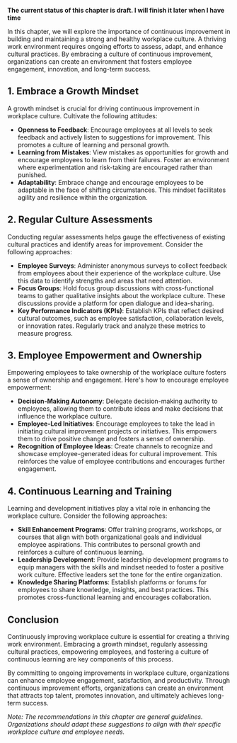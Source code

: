 **The current status of this chapter is draft. I will finish it later when I have time**

In this chapter, we will explore the importance of continuous improvement in building and maintaining a strong and healthy workplace culture. A thriving work environment requires ongoing efforts to assess, adapt, and enhance cultural practices. By embracing a culture of continuous improvement, organizations can create an environment that fosters employee engagement, innovation, and long-term success.

**1. Embrace a Growth Mindset**
-------------------------------

A growth mindset is crucial for driving continuous improvement in workplace culture. Cultivate the following attitudes:

* **Openness to Feedback**: Encourage employees at all levels to seek feedback and actively listen to suggestions for improvement. This promotes a culture of learning and personal growth.
* **Learning from Mistakes**: View mistakes as opportunities for growth and encourage employees to learn from their failures. Foster an environment where experimentation and risk-taking are encouraged rather than punished.
* **Adaptability**: Embrace change and encourage employees to be adaptable in the face of shifting circumstances. This mindset facilitates agility and resilience within the organization.

**2. Regular Culture Assessments**
----------------------------------

Conducting regular assessments helps gauge the effectiveness of existing cultural practices and identify areas for improvement. Consider the following approaches:

* **Employee Surveys**: Administer anonymous surveys to collect feedback from employees about their experience of the workplace culture. Use this data to identify strengths and areas that need attention.
* **Focus Groups**: Hold focus group discussions with cross-functional teams to gather qualitative insights about the workplace culture. These discussions provide a platform for open dialogue and idea-sharing.
* **Key Performance Indicators (KPIs)**: Establish KPIs that reflect desired cultural outcomes, such as employee satisfaction, collaboration levels, or innovation rates. Regularly track and analyze these metrics to measure progress.

**3. Employee Empowerment and Ownership**
-----------------------------------------

Empowering employees to take ownership of the workplace culture fosters a sense of ownership and engagement. Here's how to encourage employee empowerment:

* **Decision-Making Autonomy**: Delegate decision-making authority to employees, allowing them to contribute ideas and make decisions that influence the workplace culture.
* **Employee-Led Initiatives**: Encourage employees to take the lead in initiating cultural improvement projects or initiatives. This empowers them to drive positive change and fosters a sense of ownership.
* **Recognition of Employee Ideas**: Create channels to recognize and showcase employee-generated ideas for cultural improvement. This reinforces the value of employee contributions and encourages further engagement.

**4. Continuous Learning and Training**
---------------------------------------

Learning and development initiatives play a vital role in enhancing the workplace culture. Consider the following approaches:

* **Skill Enhancement Programs**: Offer training programs, workshops, or courses that align with both organizational goals and individual employee aspirations. This contributes to personal growth and reinforces a culture of continuous learning.
* **Leadership Development**: Provide leadership development programs to equip managers with the skills and mindset needed to foster a positive work culture. Effective leaders set the tone for the entire organization.
* **Knowledge Sharing Platforms**: Establish platforms or forums for employees to share knowledge, insights, and best practices. This promotes cross-functional learning and encourages collaboration.

**Conclusion**
--------------

Continuously improving workplace culture is essential for creating a thriving work environment. Embracing a growth mindset, regularly assessing cultural practices, empowering employees, and fostering a culture of continuous learning are key components of this process.

By committing to ongoing improvements in workplace culture, organizations can enhance employee engagement, satisfaction, and productivity. Through continuous improvement efforts, organizations can create an environment that attracts top talent, promotes innovation, and ultimately achieves long-term success.

*Note: The recommendations in this chapter are general guidelines. Organizations should adapt these suggestions to align with their specific workplace culture and employee needs.*
